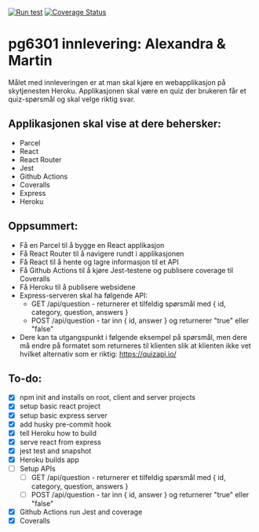 [![Run test](https://github.com/kristiania-pg6301-2022/pg6301-innlevering-alba688/actions/workflows/test.yml/badge.svg)](https://github.com/kristiania-pg6301-2022/pg6301-innlevering-alba688/actions/workflows/test.yml)
[![Coverage Status](https://coveralls.io/repos/github/kristiania-pg6301-2022/pg6301-innlevering-alba688/badge.svg?branch=main)](https://coveralls.io/github/kristiania-pg6301-2022/pg6301-innlevering-alba688?branch=main)

# pg6301 innlevering: Alexandra & Martin

Målet med innleveringen er at man skal kjøre en webapplikasjon på skytjenesten Heroku. Applikasjonen skal være en quiz der brukeren får et quiz-spørsmål og skal velge riktig svar.

## Applikasjonen skal vise at dere behersker:
* Parcel
* React
* React Router
* Jest
* Github Actions
* Coveralls
* Express
* Heroku

## Oppsummert:
* Få en Parcel til å bygge en React applikasjon
* Få React Router til å navigere rundt i applikasjonen
* Få React til å hente og lagre informasjon til et API
* Få Github Actions til å kjøre Jest-testene og publisere coverage til Coveralls
* Få Heroku til å publisere websidene
* Express-serveren skal ha følgende API:
  * GET /api/question - returnerer et tilfeldig spørsmål med { id, category, question, answers }
  * POST /api/question - tar inn { id, answer } og returnerer "true" eller "false"
* Dere kan ta utgangspunkt i følgende eksempel på spørsmål, men dere må endre på formatet som returneres til klienten slik at klienten ikke vet hvilket alternativ som er riktig: https://quizapi.io/

## To-do:
* [x] npm init and installs on root, client and server projects
* [x] setup basic react project
* [x] setup basic express server
* [x] add husky pre-commit hook
* [x] tell Heroku how to build
* [x] serve react from express
* [x] jest test and snapshot
* [x] Heroku builds app
* [ ] Setup APIs
  * [ ] GET /api/question - returnerer et tilfeldig spørsmål med { id, category, question, answers }
  * [ ] POST /api/question - tar inn { id, answer } og returnerer "true" eller "false"
* [x] Github Actions run Jest and coverage
* [x] Coveralls
